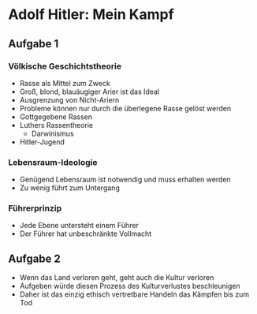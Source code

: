 # Adolf Hitler: Mein Kampf

## Aufgabe 1

### Völkische Geschichtstheorie

- Rasse als Mittel zum Zweck
- Groß, blond, blauäugiger Arier ist das Ideal
- Ausgrenzung von Nicht-Ariern
- Probleme können nur durch die überlegene Rasse gelöst werden
- Gottgegebene Rassen
- Luthers Rassentheorie
    - Darwinismus
- Hitler-Jugend

### Lebensraum-Ideologie

- Genügend Lebensraum ist notwendig und muss erhalten werden
- Zu wenig führt zum Untergang

### Führerprinzip

- Jede Ebene untersteht einem Führer
- Der Führer hat unbeschränkte Vollmacht

## Aufgabe 2

- Wenn das Land verloren geht, geht auch die Kultur verloren
- Aufgeben würde diesen Prozess des Kulturverlustes beschleunigen
- Daher ist das einzig ethisch vertretbare Handeln das Kämpfen bis zum Tod
